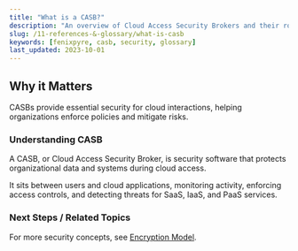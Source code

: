 ```yaml
---
title: "What is a CASB?"
description: "An overview of Cloud Access Security Brokers and their role in data protection."
slug: /11-references-&-glossary/what-is-casb
keywords: [fenixpyre, casb, security, glossary]
last_updated: 2023-10-01
---
```


## Why it Matters
CASBs provide essential security for cloud interactions, helping organizations enforce policies and mitigate risks.

### Understanding CASB
A CASB, or Cloud Access Security Broker, is security software that protects organizational data and systems during cloud access.

It sits between users and cloud applications, monitoring activity, enforcing access controls, and detecting threats for SaaS, IaaS, and PaaS services.

### Next Steps / Related Topics
For more security concepts, see [Encryption Model](/02-core-concepts/encryption-model).